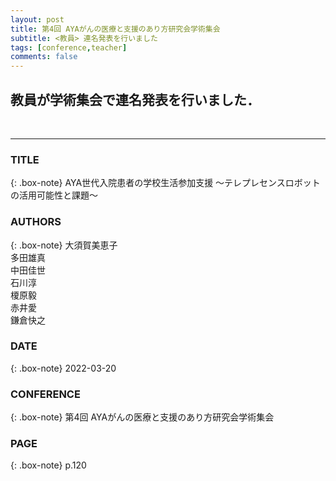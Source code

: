 ```yaml
---
layout: post
title: 第4回 AYAがんの医療と支援のあり方研究会学術集会
subtitle: <教員> 連名発表を行いました
tags: [conference,teacher]
comments: false
---
```

## 教員が学術集会で連名発表を行いました．
<br>
<hr>

### TITLE

{: .box-note}
AYA世代入院患者の学校生活参加支援 ～テレプレセンスロボットの活用可能性と課題～


### AUTHORS

{: .box-note}
大須賀美恵子<br>
多田雄真<br>
中田佳世<br>
石川淳<br>
榎原毅<br>
赤井愛<br>
鎌倉快之<br>


### DATE

{: .box-note}
2022-03-20


### CONFERENCE

{: .box-note}
第4回 AYAがんの医療と支援のあり方研究会学術集会

### PAGE

{: .box-note}
p.120

